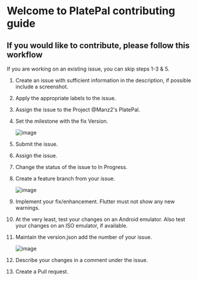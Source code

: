 # Welcome to PlatePal contributing guide

## If you would like to contribute, please follow this workflow

If you are working on an existing issue, you can skip steps 1-3 & 5.
1. Create an issue with sufficient information in the description, if possible include a screenshot.
2. Apply the appropriate labels to the issue.
3. Assign the issue to the Project @Manz2's PlatePal.
4. Set the milestone with the fix Version.

   ![image](https://github.com/Manz2/com.platePal.ios/assets/92571626/7245bc58-c393-4c70-85b9-354f60c8ea04)

5. Submit the issue.
6. Assign the issue.
7. Change the status of the issue to In Progress.
8. Create a feature branch from your issue.

   ![image](https://github.com/Manz2/com.platePal.ios/assets/92571626/34750027-082d-4daa-b111-e8ffd5b0ac13)

9. Implement your fix/enhancement. Flutter must not show any new warnings.
10. At the very least, test your changes on an Android emulator. Also test your changes on an ISO emulator, if available.
11. Maintain the version.json add the number of your issue.

    ![image](https://github.com/Manz2/com.platePal.ios/assets/92571626/82129c66-be58-4b1e-9f8c-230f659fdf18)
   
12. Describe your changes in a comment under the issue.
13. Create a Pull request. 
